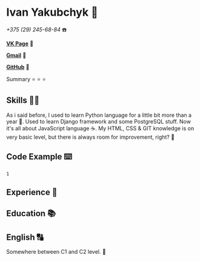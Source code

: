 # Ivan Yakubchyk 🖖

*+375 (29) 245-68-84* ☎️

[**VK Page**](https://vk.com/vanqubeee) 🧑

[**Gmail**](vanqube@gmail.com) 📧

[**GitHub**](https://github.com/VanQube) 🤖

Summary ⭐ ⭐ ⭐



## Skills 🧑‍💻
As i said before, I used to learn Python language for a little bit more than a year 🐍. 
Used to learn Django framework and some PostgreSQL stuff. Now it's all about JavaScript language ☕. My HTML, CSS & GIT knowledge is on very basic level, but there is always room for improvement, right? 🤔

## Code Example ⌨️

```
1
```

## Experience 👴



## Education 📚



## English 🔠
Somewhere between C1 and C2 level. 🏫
